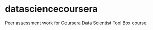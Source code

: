 datasciencecoursera
===================

Peer assessment work for Coursera Data Scientist Tool Box course.
